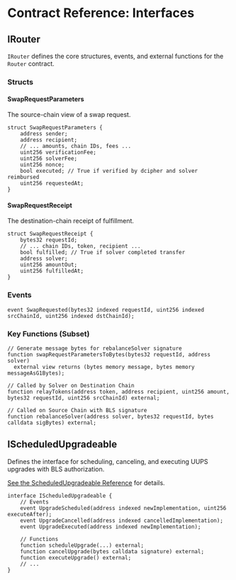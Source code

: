 # Contract Reference: Interfaces

## IRouter

`IRouter` defines the core structures, events, and external functions for the `Router` contract.

### Structs

#### SwapRequestParameters

The source-chain view of a swap request.

```solidity
struct SwapRequestParameters {
    address sender;
    address recipient;
    // ... amounts, chain IDs, fees ...
    uint256 verificationFee;
    uint256 solverFee;
    uint256 nonce;
    bool executed; // True if verified by dcipher and solver reimbursed
    uint256 requestedAt;
}
```

#### SwapRequestReceipt

The destination-chain receipt of fulfillment.

```solidity
struct SwapRequestReceipt {
    bytes32 requestId;
    // ... chain IDs, token, recipient ...
    bool fulfilled; // True if solver completed transfer
    address solver;
    uint256 amountOut;
    uint256 fulfilledAt;
}
```

### Events

```solidity
event SwapRequested(bytes32 indexed requestId, uint256 indexed srcChainId, uint256 indexed dstChainId);
```

### Key Functions (Subset)

```solidity
// Generate message bytes for rebalanceSolver signature
function swapRequestParametersToBytes(bytes32 requestId, address solver)
  external view returns (bytes memory message, bytes memory messageAsG1Bytes);

// Called by Solver on Destination Chain
function relayTokens(address token, address recipient, uint256 amount, bytes32 requestId, uint256 srcChainId) external;

// Called on Source Chain with BLS signature
function rebalanceSolver(address solver, bytes32 requestId, bytes calldata sigBytes) external;
```

## IScheduledUpgradeable

Defines the interface for scheduling, canceling, and executing UUPS upgrades with BLS authorization.

[See the ScheduledUpgradeable Reference](./scheduled-upgradeable.md) for details.

```solidity
interface IScheduledUpgradeable {
    // Events
    event UpgradeScheduled(address indexed newImplementation, uint256 executeAfter);
    event UpgradeCancelled(address indexed cancelledImplementation);
    event UpgradeExecuted(address indexed newImplementation);

    // Functions
    function scheduleUpgrade(...) external;
    function cancelUpgrade(bytes calldata signature) external;
    function executeUpgrade() external;
    // ...
}
```
